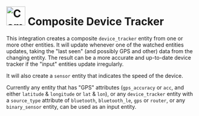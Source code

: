 # <img src="https://brands.home-assistant.io/composite/icon.png" alt="Composite Device Tracker Platform" width="50" height="50"/> Composite Device Tracker

This integration creates a composite `device_tracker` entity from one or more other entities. It will update whenever one of the watched entities updates, taking the "last seen" (and possibly GPS and other) data from the changing entity. The result can be a more accurate and up-to-date device tracker if the "input" entities update irregularly.

It will also create a `sensor` entity that indicates the speed of the device.

Currently any entity that has "GPS" attributes (`gps_accuracy` or `acc`, and either `latitude` & `longitude` or `lat` & `lon`), or any `device_tracker` entity with a `source_type` attribute of `bluetooth`, `bluetooth_le`, `gps` or `router`, or any `binary_sensor` entity, can be used as an input entity.
